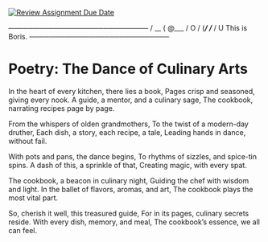 [![Review Assignment Due Date](https://classroom.github.com/assets/deadline-readme-button-24ddc0f5d75046c5622901739e7c5dd533143b0c8e959d652212380cedb1ea36.svg)](https://classroom.github.com/a/Jnp0ezuD)

────────────────────────────
      / \__
     (    @\___
      /         O
    /   (_____/
  /_____ /   U
This is Boris.
────────────────────────────

# Poetry: The Dance of Culinary Arts

In the heart of every kitchen, there lies a book,
Pages crisp and seasoned, giving every nook.
A guide, a mentor, and a culinary sage,
The cookbook, narrating recipes page by page.

From the whispers of olden grandmothers,
To the twist of a modern-day druther,
Each dish, a story, each recipe, a tale,
Leading hands in dance, without fail.

With pots and pans, the dance begins,
To rhythms of sizzles, and spice-tin spins.
A dash of this, a sprinkle of that,
Creating magic, with every spat.

The cookbook, a beacon in culinary night,
Guiding the chef with wisdom and light.
In the ballet of flavors, aromas, and art,
The cookbook plays the most vital part.

So, cherish it well, this treasured guide,
For in its pages, culinary secrets reside.
With every dish, memory, and meal,
The cookbook’s essence, we all can feel.
